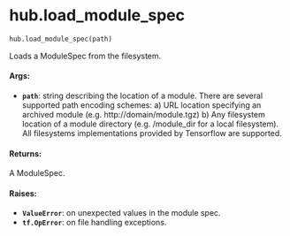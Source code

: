 <div itemscope itemtype="http://developers.google.com/ReferenceObject">
<meta itemprop="name" content="hub.load_module_spec" />
<meta itemprop="path" content="Stable" />
</div>

# hub.load_module_spec

``` python
hub.load_module_spec(path)
```

Loads a ModuleSpec from the filesystem.

#### Args:

* <b>`path`</b>: string describing the location of a module. There are several
        supported path encoding schemes:
        a) URL location specifying an archived module
          (e.g. http://domain/module.tgz)
        b) Any filesystem location of a module directory (e.g. /module_dir
           for a local filesystem). All filesystems implementations provided
           by Tensorflow are supported.


#### Returns:

A ModuleSpec.


#### Raises:

* <b>`ValueError`</b>: on unexpected values in the module spec.
* <b>`tf.OpError`</b>: on file handling exceptions.